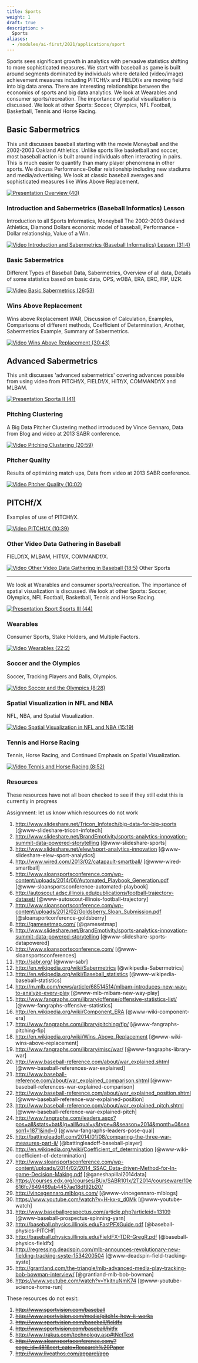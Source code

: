 ```yaml
---
title: Sports
weight: 1
draft: true
description: >
  Sports
aliases:
  - /modules/ai-first/2021/applications/sport
---
```


Sports sees significant growth in analytics with pervasive statistics
shifting to more sophisticated measures. We start with baseball as
game is built around segments dominated by individuals where detailed
(video/image) achievement measures including PITCHf/x and FIELDf/x are
moving field into big data arena. There are interesting relationships
between the economics of sports and big data analytics. We look at
Wearables and consumer sports/recreation. The importance of spatial
visualization is discussed. We look at other Sports: Soccer, Olympics,
NFL Football, Basketball, Tennis and Horse Racing.

## Basic Sabermetrics

This unit discusses baseball starting with the movie Moneyball and the
2002-2003 Oakland Athletics. Unlike sports like basketball and soccer,
most baseball action is built around individuals often interacting in
pairs. This is much easier to quantify than many player phenomena in
other sports. We discuss Performance-Dollar relationship including new
stadiums and media/advertising. We look at classic baseball averages
and sophisticated measures like Wins Above Replacement.

[![Presentation](/images/presentation.png) Overview (40)](https://drive.google.com/open?id=0B8936_ytjfjmbWt6bGZuTFJ4TFE)

### Introduction and Sabermetrics (Baseball Informatics) Lesson

Introduction to all Sports Informatics, Moneyball The 2002-2003 Oakland
Athletics, Diamond Dollars economic model of baseball, Performance -
Dollar relationship, Value of a Win.

[![Video](/images/video.png) Introduction and Sabermetrics (Baseball Informatics) Lesson (31:4)](https://www.youtube.com/watch?v=Dd4zV__G5Q8)

### Basic Sabermetrics

Different Types of Baseball Data, Sabermetrics, Overview of all data,
Details of some statistics based on basic data, OPS, wOBA, ERA, ERC,
FIP, UZR.

[![Video](/images/video.png) Basic Sabermetrics (26:53)](https://www.youtube.com/watch?v=L0X-RQJZKrs)

### Wins Above Replacement

Wins above Replacement WAR, Discussion of Calculation, Examples,
Comparisons of different methods, Coefficient of Determination, Another,
Sabermetrics Example, Summary of Sabermetrics.

[![Video](/images/video.png) Wins Above Replacement (30:43)](https://www.youtube.com/watch?v=D6PHqPor4LA)

## Advanced Sabermetrics

This unit discusses 'advanced sabermetrics' covering advances possible
from using video from PITCHf/X, FIELDf/X, HITf/X, COMMANDf/X and MLBAM.

[![Presentation](/images/presentation.png) Sporta II (41)](https://drive.google.com/open?id=0B8936_ytjfjmUDh0Y01GbW9tWnc)

### Pitching Clustering

A Big Data Pitcher Clustering method introduced by Vince Gennaro, Data
from Blog and video at 2013 SABR conference.

[![Video](/images/video.png) Pitching Clustering (20:59)](https://www.youtube.com/watch?v=rZ9-b54aEvw)

### Pitcher Quality

Results of optimizing match ups, Data from video at 2013 SABR
conference.

[![Video](/images/video.png) Pitcher Quality (10:02)](https://www.youtube.com/watch?v=OkkUaySvXOY)

## PITCHf/X

Examples of use of PITCHf/X.

[![Video](/images/video.png) PITCHf/X (10:39)](https://www.youtube.com/watch?v=m7IXhsHgQmE)

### Other Video Data Gathering in Baseball

FIELDf/X, MLBAM, HITf/X, COMMANDf/X.

[![Video](/images/video.png) Other Video Data Gathering in Baseball (18:5)](https://www.youtube.com/watch?v=nKZiOOGccms) Other Sports

------------------------------------------------------------------------

We look at Wearables and consumer sports/recreation. The importance of
spatial visualization is discussed. We look at other Sports: Soccer,
Olympics, NFL Football, Basketball, Tennis and Horse Racing.

[![Presentation](/images/presentation.png) Sport Sports III (44)](https://drive.google.com/open?id=0B8936_ytjfjmUGdpUzFaRzhyWXM)

### Wearables

Consumer Sports, Stake Holders, and Multiple Factors.

[![Video](/images/video.png) Wearables (22:2)](https://www.youtube.com/watch?v=F_cPq6xIXw0)

### Soccer and the Olympics

Soccer, Tracking Players and Balls, Olympics.

[![Video](/images/video.png) Soccer and the Olympics
(8:28)](https://www.youtube.com/watch?v=AiZneaLJMTs)

### Spatial Visualization in NFL and NBA

NFL, NBA, and Spatial Visualization.

[![Video](/images/video.png) Spatial Visualization in NFL and NBA (15:19)](https://www.youtube.com/watch?v=Uorh3RJLC1s)

### Tennis and Horse Racing

Tennis, Horse Racing, and Continued Emphasis on Spatial Visualization.

[![Video](/images/video.png) Tennis and Horse Racing (8:52)](https://www.youtube.com/watch?v=2P-pismFSrI)

### Resources

These resources have not all been checked to see if they still exist this is currently in progress

Assignment: let us know which resources do not work

1.   <http://www.slideshare.net/Tricon_Infotech/big-data-for-big-sports> [@www-slideshare-tricon-infotech]
1.   <http://www.slideshare.net/BrandEmotivity/sports-analytics-innovation-summit-data-powered-storytelling> [@www-slideshare-sports]
1.   <http://www.slideshare.net/elew/sport-analytics-innovation> [@www-slideshare-elew-sport-analytics]
1.   <http://www.wired.com/2013/02/catapault-smartball/> [@www-wired-smartball]
1.   <http://www.sloansportsconference.com/wp-content/uploads/2014/06/Automated_Playbook_Generation.pdf> [@www-sloansportsconference-automated-playbook]
1.   <http://autoscout.adsc.illinois.edu/publications/football-trajectory-dataset/> [@www-autoscout-illinois-football-trajectory]
1.   <http://www.sloansportsconference.com/wp-content/uploads/2012/02/Goldsberry_Sloan_Submission.pdf> [@sloansportconference-goldsberry]
1.   <http://gamesetmap.com/> [@gamesetmap]
1.   <http://www.slideshare.net/BrandEmotivity/sports-analytics-innovation-summit-data-powered-storytelling> [@www-slideshare-sports-datapowered]
1.   <http://www.sloansportsconference.com/> [@www-sloansportsconferences]
1.   <http://sabr.org/> [@www-sabr]
1.   <http://en.wikipedia.org/wiki/Sabermetrics> [@wikipedia-Sabermetrics]
1.   <http://en.wikipedia.org/wiki/Baseball_statistics> [@www-wikipedia-baseball-statistics]
1.   <http://m.mlb.com/news/article/68514514/mlbam-introduces-new-way-to-analyze-every-play> [@www-mlb-mlbam-new-way-play]
1.   <http://www.fangraphs.com/library/offense/offensive-statistics-list/> [@www-fangraphs-offensive-statistics]
1.   <http://en.wikipedia.org/wiki/Component_ERA> [@www-wiki-component-era]
1.   <http://www.fangraphs.com/library/pitching/fip/> [@www-fangraphs-pitching-fip]
1.   <http://en.wikipedia.org/wiki/Wins_Above_Replacement> [@www-wiki-wins-above-replacement]
1.   <http://www.fangraphs.com/library/misc/war/> [@www-fangraphs-library-war]
1.   <http://www.baseball-reference.com/about/war_explained.shtml> [@www-baseball-references-war-explained]
1.   <http://www.baseball-reference.com/about/war_explained_comparison.shtml> [@www-baseball-references-war-explained-comparison]
1.   <http://www.baseball-reference.com/about/war_explained_position.shtml> [@www-baseball-reference-war-explained-position]
1.   <http://www.baseball-reference.com/about/war_explained_pitch.shtml> [@www-baseball-reference-war-explained-pitch]
1.   <http://www.fangraphs.com/leaders.aspx?pos=all&stats=bat&lg=all&qual=y&type=8&season=2014&month=0&season1=1871&ind=0> [@www-fangraphs-leaders-pose-qual]
1.   <http://battingleadoff.com/2014/01/08/comparing-the-three-war-measures-part-ii/> [@battingleadoff-baseball-player]
1.   <http://en.wikipedia.org/wiki/Coefficient_of_determination> [@www-wiki-coefficient-of-determination]
1.   <http://www.sloansportsconference.com/wp-content/uploads/2014/02/2014_SSAC_Data-driven-Method-for-In-game-Decision-Making.pdf> [@ganeshapillai2014data]
1.   <https://courses.edx.org/courses/BUx/SABR101x/2T2014/courseware/10e616fc7649469ab4457ae18df92b20/>
1.   <http://vincegennaro.mlblogs.com/> [@www-vincegennaro-mlblogs]
1.   <https://www.youtube.com/watch?v=H-kx-x_d0Mk> [@www-youtube-watch]
1.   <http://www.baseballprospectus.com/article.php?articleid=13109> [@www-baseball-prospectus-spinning-yarn]
1.   <http://baseball.physics.illinois.edu/FastPFXGuide.pdf> [@baseball-physics-PITCHf]
1.   <http://baseball.physics.illinois.edu/FieldFX-TDR-GregR.pdf> [@baseball-physics-fieldfx]
1.   <http://regressing.deadspin.com/mlb-announces-revolutionary-new-fielding-tracking-syste-1534200504> [@www-deadspin-field-tracking-syste]
1.   <http://grantland.com/the-triangle/mlb-advanced-media-play-tracking-bob-bowman-interview/> [@grantland-mlb-bob-bowman]
1.   <https://www.youtube.com/watch?v=YkjtnuNmK74> [@www-youtube-science-home-run]

These resources do not exsit:

1.   ~~<http://www.sportvision.com/baseball>~~
1.   ~~<http://www.sportvision.com/media/pitchfx-how-it-works>~~
1.   ~~<http://www.sportvision.com/baseball/fieldfx>~~
1.   ~~<http://www.sportvision.com/baseball/hitfx>~~
1.   ~~<http://www.trakus.com/technology.asp#tNetText>~~
1.   ~~<http://www.sloansportsconference.com/?page_id=481&sort_cate=Research%20Paper>~~
1.   ~~<http://www.liveathos.com/apparel/app>~~
